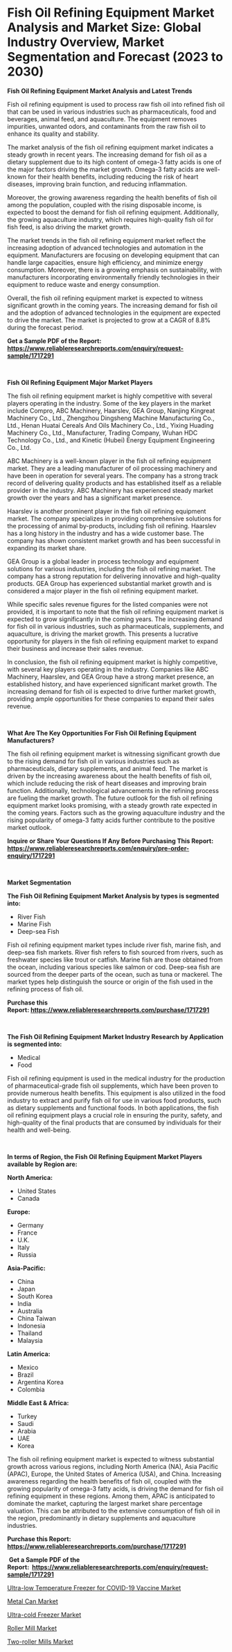 <p><h1>Fish Oil Refining Equipment Market Analysis and Market Size: Global Industry Overview, Market Segmentation and Forecast (2023 to 2030)</h1></p><p><strong>Fish Oil Refining Equipment Market Analysis and Latest Trends</strong></p>
<p><p>Fish oil refining equipment is used to process raw fish oil into refined fish oil that can be used in various industries such as pharmaceuticals, food and beverages, animal feed, and aquaculture. The equipment removes impurities, unwanted odors, and contaminants from the raw fish oil to enhance its quality and stability.</p><p>The market analysis of the fish oil refining equipment market indicates a steady growth in recent years. The increasing demand for fish oil as a dietary supplement due to its high content of omega-3 fatty acids is one of the major factors driving the market growth. Omega-3 fatty acids are well-known for their health benefits, including reducing the risk of heart diseases, improving brain function, and reducing inflammation.</p><p>Moreover, the growing awareness regarding the health benefits of fish oil among the population, coupled with the rising disposable income, is expected to boost the demand for fish oil refining equipment. Additionally, the growing aquaculture industry, which requires high-quality fish oil for fish feed, is also driving the market growth.</p><p>The market trends in the fish oil refining equipment market reflect the increasing adoption of advanced technologies and automation in the equipment. Manufacturers are focusing on developing equipment that can handle large capacities, ensure high efficiency, and minimize energy consumption. Moreover, there is a growing emphasis on sustainability, with manufacturers incorporating environmentally friendly technologies in their equipment to reduce waste and energy consumption.</p><p>Overall, the fish oil refining equipment market is expected to witness significant growth in the coming years. The increasing demand for fish oil and the adoption of advanced technologies in the equipment are expected to drive the market. The market is projected to grow at a CAGR of 8.8% during the forecast period.</p></p>
<p><strong>Get a Sample PDF of the Report:&nbsp; <a href="https://www.reliableresearchreports.com/enquiry/request-sample/1717291">https://www.reliableresearchreports.com/enquiry/request-sample/1717291</a></strong></p>
<p>&nbsp;</p>
<p><strong>Fish Oil Refining Equipment Major Market Players</strong></p>
<p><p>The fish oil refining equipment market is highly competitive with several players operating in the industry. Some of the key players in the market include Compro, ABC Machinery, Haarslev, GEA Group, Nanjing Kingreat Machinery Co., Ltd., Zhengzhou Dingsheng Machine Manufacturing Co., Ltd., Henan Huatai Cereals And Oils Machinery Co., Ltd., Yixing Huading Machinery Co., Ltd., Manufacturer, Trading Company, Wuhan HDC Technology Co., Ltd., and Kinetic (Hubei) Energy Equipment Engineering Co., Ltd.</p><p>ABC Machinery is a well-known player in the fish oil refining equipment market. They are a leading manufacturer of oil processing machinery and have been in operation for several years. The company has a strong track record of delivering quality products and has established itself as a reliable provider in the industry. ABC Machinery has experienced steady market growth over the years and has a significant market presence.</p><p>Haarslev is another prominent player in the fish oil refining equipment market. The company specializes in providing comprehensive solutions for the processing of animal by-products, including fish oil refining. Haarslev has a long history in the industry and has a wide customer base. The company has shown consistent market growth and has been successful in expanding its market share.</p><p>GEA Group is a global leader in process technology and equipment solutions for various industries, including the fish oil refining market. The company has a strong reputation for delivering innovative and high-quality products. GEA Group has experienced substantial market growth and is considered a major player in the fish oil refining equipment market.</p><p>While specific sales revenue figures for the listed companies were not provided, it is important to note that the fish oil refining equipment market is expected to grow significantly in the coming years. The increasing demand for fish oil in various industries, such as pharmaceuticals, supplements, and aquaculture, is driving the market growth. This presents a lucrative opportunity for players in the fish oil refining equipment market to expand their business and increase their sales revenue.</p><p>In conclusion, the fish oil refining equipment market is highly competitive, with several key players operating in the industry. Companies like ABC Machinery, Haarslev, and GEA Group have a strong market presence, an established history, and have experienced significant market growth. The increasing demand for fish oil is expected to drive further market growth, providing ample opportunities for these companies to expand their sales revenue.</p></p>
<p>&nbsp;</p>
<p><strong>What Are The Key Opportunities For Fish Oil Refining Equipment Manufacturers?</strong></p>
<p><p>The fish oil refining equipment market is witnessing significant growth due to the rising demand for fish oil in various industries such as pharmaceuticals, dietary supplements, and animal feed. The market is driven by the increasing awareness about the health benefits of fish oil, which include reducing the risk of heart diseases and improving brain function. Additionally, technological advancements in the refining process are fueling the market growth. The future outlook for the fish oil refining equipment market looks promising, with a steady growth rate expected in the coming years. Factors such as the growing aquaculture industry and the rising popularity of omega-3 fatty acids further contribute to the positive market outlook.</p></p>
<p><strong>Inquire or Share Your Questions If Any Before Purchasing This Report: <a href="https://www.reliableresearchreports.com/enquiry/pre-order-enquiry/1717291">https://www.reliableresearchreports.com/enquiry/pre-order-enquiry/1717291</a></strong></p>
<p>&nbsp;</p>
<p><strong>Market Segmentation</strong></p>
<p><strong>The Fish Oil Refining Equipment Market Analysis by types is segmented into:</strong></p>
<p><ul><li>River Fish</li><li>Marine Fish</li><li>Deep-sea Fish</li></ul></p>
<p><p>Fish oil refining equipment market types include river fish, marine fish, and deep-sea fish markets. River fish refers to fish sourced from rivers, such as freshwater species like trout or catfish. Marine fish are those obtained from the ocean, including various species like salmon or cod. Deep-sea fish are sourced from the deeper parts of the ocean, such as tuna or mackerel. The market types help distinguish the source or origin of the fish used in the refining process of fish oil.</p></p>
<p><strong>Purchase this Report:&nbsp;<a href="https://www.reliableresearchreports.com/purchase/1717291">https://www.reliableresearchreports.com/purchase/1717291</a></strong></p>
<p>&nbsp;</p>
<p><strong>The Fish Oil Refining Equipment Market Industry Research by Application is segmented into:</strong></p>
<p><ul><li>Medical</li><li>Food</li></ul></p>
<p><p>Fish oil refining equipment is used in the medical industry for the production of pharmaceutical-grade fish oil supplements, which have been proven to provide numerous health benefits. This equipment is also utilized in the food industry to extract and purify fish oil for use in various food products, such as dietary supplements and functional foods. In both applications, the fish oil refining equipment plays a crucial role in ensuring the purity, safety, and high-quality of the final products that are consumed by individuals for their health and well-being.</p></p>
<p>&nbsp;</p>
<p><strong>In terms of Region, the Fish Oil Refining Equipment Market Players available by Region are:</strong></p>
<p>
    <p> <strong> North America: </strong>
        <ul>
            <li>United States</li>
            <li>Canada</li>
        </ul>
        </p> 
    <p> <strong> Europe: </strong>
        <ul>
            <li>Germany</li>
            <li>France</li>
            <li>U.K.</li>
            <li>Italy</li>
            <li>Russia</li>
        </ul>
        </p> 
    <p> <strong> Asia-Pacific: </strong>
        <ul>
            <li>China</li>
            <li>Japan</li>
            <li>South Korea</li>
            <li>India</li>
            <li>Australia</li>
            <li>China Taiwan</li>
            <li>Indonesia</li>
            <li>Thailand</li>
            <li>Malaysia</li>
        </ul>
        </p> 
    <p> <strong> Latin America: </strong>
        <ul>
            <li>Mexico</li>
            <li>Brazil</li>
            <li>Argentina Korea</li>
            <li>Colombia</li>
        </ul>
        </p> 
    <p> <strong> Middle East & Africa: </strong>
        <ul>
            <li>Turkey</li>
            <li>Saudi</li>
            <li>Arabia</li>
            <li>UAE</li>
            <li>Korea</li>
        </ul>
    </p>
    </p>
<p><p>The fish oil refining equipment market is expected to witness substantial growth across various regions, including North America (NA), Asia Pacific (APAC), Europe, the United States of America (USA), and China. Increasing awareness regarding the health benefits of fish oil, coupled with the growing popularity of omega-3 fatty acids, is driving the demand for fish oil refining equipment in these regions. Among them, APAC is anticipated to dominate the market, capturing the largest market share percentage valuation. This can be attributed to the extensive consumption of fish oil in the region, predominantly in dietary supplements and aquaculture industries.</p></p>
<p><strong>Purchase this Report: <a href="https://www.reliableresearchreports.com/purchase/1717291">https://www.reliableresearchreports.com/purchase/1717291</a></strong></p>
<p>&nbsp;<strong>Get a Sample PDF of the Report:&nbsp;&nbsp;<a href="https://www.reliableresearchreports.com/enquiry/request-sample/1717291">https://www.reliableresearchreports.com/enquiry/request-sample/1717291</a></strong></p>
<p><strong></strong></p>
<p><p><a href="https://medium.com/@dennismurphy47/ultra-low-temperature-freezer-for-covid-19-vaccine-market-competitive-analysis-market-trends-and-e7bc73ed138e">Ultra-low Temperature Freezer for COVID-19 Vaccine Market</a></p><p><a href="https://www.linkedin.com/pulse/decoding-metal-can-market-deep-dive-latest-trends-segmentation/">Metal Can Market</a></p><p><a href="https://medium.com/@irwingibson727/ultra-cold-freezer-nbsp-market-focuses-on-market-share-size-and-projected-forecast-till-2030-08caef5515b1">Ultra-cold Freezer Market</a></p><p><a href="https://www.linkedin.com/pulse/roller-mill-market-size-share-global-analysis-report-2023/">Roller Mill Market</a></p><p><a href="https://www.linkedin.com/pulse/two-roller-mills-market-research-report-provides-thorough-industry/">Two-roller Mills Market</a></p></p>